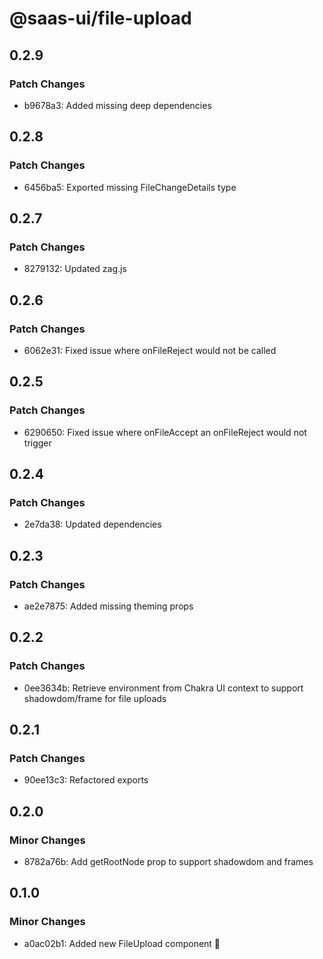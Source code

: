 # @saas-ui/file-upload

## 0.2.9

### Patch Changes

- b9678a3: Added missing deep dependencies

## 0.2.8

### Patch Changes

- 6456ba5: Exported missing FileChangeDetails type

## 0.2.7

### Patch Changes

- 8279132: Updated zag.js

## 0.2.6

### Patch Changes

- 6062e31: Fixed issue where onFileReject would not be called

## 0.2.5

### Patch Changes

- 6290650: Fixed issue where onFileAccept an onFileReject would not trigger

## 0.2.4

### Patch Changes

- 2e7da38: Updated dependencies

## 0.2.3

### Patch Changes

- ae2e7875: Added missing theming props

## 0.2.2

### Patch Changes

- 0ee3634b: Retrieve environment from Chakra UI context to support shadowdom/frame for file uploads

## 0.2.1

### Patch Changes

- 90ee13c3: Refactored exports

## 0.2.0

### Minor Changes

- 8782a76b: Add getRootNode prop to support shadowdom and frames

## 0.1.0

### Minor Changes

- a0ac02b1: Added new FileUpload component 🥳
